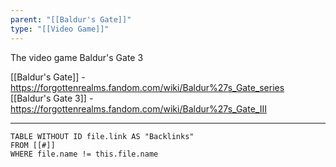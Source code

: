 ```yaml
---
parent: "[[Baldur's Gate]]"
type: "[[Video Game]]"
---
```


The video game Baldur's Gate 3

[[Baldur's Gate]] - https://forgottenrealms.fandom.com/wiki/Baldur%27s_Gate_series
[[Baldur's Gate 3]] - https://forgottenrealms.fandom.com/wiki/Baldur%27s_Gate_III

---

```dataview
TABLE WITHOUT ID file.link AS "Backlinks"
FROM [[#]]
WHERE file.name != this.file.name
```
